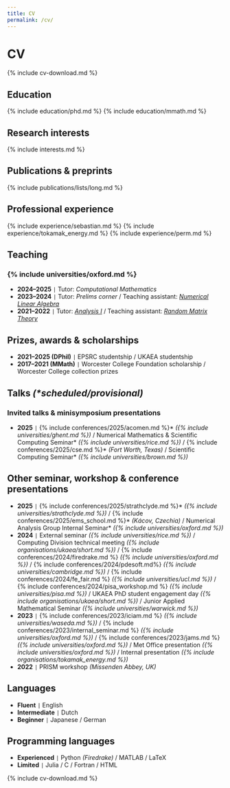 ```yaml
---
title: CV
permalink: /cv/
---
```


# CV

{% include cv-download.md %}

## Education

{% include education/phd.md %}
{% include education/mmath.md %}

## Research interests

{% include interests.md %}

## Publications & preprints

{% include publications/lists/long.md %}

## Professional experience

{% include experience/sebastian.md %}
{% include experience/tokamak_energy.md %}
{% include experience/perm.md %}

## Teaching

### {% include universities/oxford.md %}

- **2024–2025** <code>&#124;</code> Tutor: *Computational Mathematics*
- **2023–2024** <code>&#124;</code> Tutor: *Prelims corner* / Teaching assistant: [*Numerical Linear Algebra*](https://courses.maths.ox.ac.uk/course/view.php?id=5024)
- **2021–2022** <code>&#124;</code> Tutor: [*Analysis I*](https://courses.maths.ox.ac.uk/course/view.php?id=48) / Teaching assistant: [*Random Matrix Theory*](https://courses.maths.ox.ac.uk/course/view.php?id=160)

## Prizes, awards & scholarships

- **2021–2025 (DPhil)** <code>&#124;</code> EPSRC studentship / UKAEA studentship
- **2017–2021 (MMath)** <code>&#124;</code> Worcester College Foundation scholarship / Worcester College collection prizes

## Talks *(\*scheduled/provisional)*

### Invited talks & minisymposium presentations

- **2025** <code>&#124;</code> {% include conferences/2025/acomen.md %}\* *({% include universities/ghent.md %})* / Numerical Mathematics & Scientific Computing Seminar\* *({% include universities/rice.md %})* / {% include conferences/2025/cse.md %}\* *(Fort Worth, Texas)* / Scientific Computing Seminar\* *({% include universities/brown.md %})*

## Other seminar, workshop & conference presentations

- **2025** <code>&#124;</code> {% include conferences/2025/strathclyde.md %}\* *({% include universities/strathclyde.md %})* / {% include conferences/2025/ems_school.md %}\* *(Kácov, Czechia)* / Numerical Analysis Group Internal Seminar\* *({% include universities/oxford.md %})*
- **2024** <code>&#124;</code> External seminar *({% include universities/rice.md %})* / Computing Division technical meeting *({% include organisations/ukaea/short.md %})* / {% include conferences/2024/firedrake.md %} *({% include universities/oxford.md %})* / {% include conferences/2024/pdesoft.md%} *({% include universities/cambridge.md %})* / {% include conferences/2024/fe_fair.md %} *({% include universities/ucl.md %})* / {% include conferences/2024/pisa_workshop.md %} *({% include universities/pisa.md %})* / UKAEA PhD student engagement day *({% include organisations/ukaea/short.md %})* / Junior Applied Mathematical Seminar *({% include universities/warwick.md %})*
- **2023** <code>&#124;</code> {% include conferences/2023/iciam.md %} *({% include universities/waseda.md %})* / {% include conferences/2023/internal_seminar.md %} *({% include universities/oxford.md %})* / {% include conferences/2023/jams.md %} *({% include universities/oxford.md %})* / Met Office presentation *({% include universities/oxford.md %})* / Internal presentation *({% include organisations/tokamak_energy.md %})*
- **2022** <code>&#124;</code> PRISM workshop *(Missenden Abbey, UK)*

## Languages

- **Fluent** <code>&#124;</code> English
- **Intermediate** <code>&#124;</code> Dutch
- **Beginner** <code>&#124;</code> Japanese / German

## Programming languages

- **Experienced** <code>&#124;</code> Python *(Firedrake)* / MATLAB / LaTeX
- **Limited** <code>&#124;</code> Julia / C / Fortran / HTML

{% include cv-download.md %}
